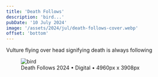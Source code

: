 ```yaml
---
title: 'Death Follows'
description: 'bird...'
pubDate: '10 July 2024'
image: '/assets/2024/jul/death-follows-cover.webp'
offset: 'bottom'
---
```


Vulture flying over head signifying death is always following 

<figure>
  <img src="/assets/2024/jul/death-follows.webp" alt="bird" />
  <figcaption>Death Follows 2024 • Digital • 4960px x 3908px</figcaption>
</figure>